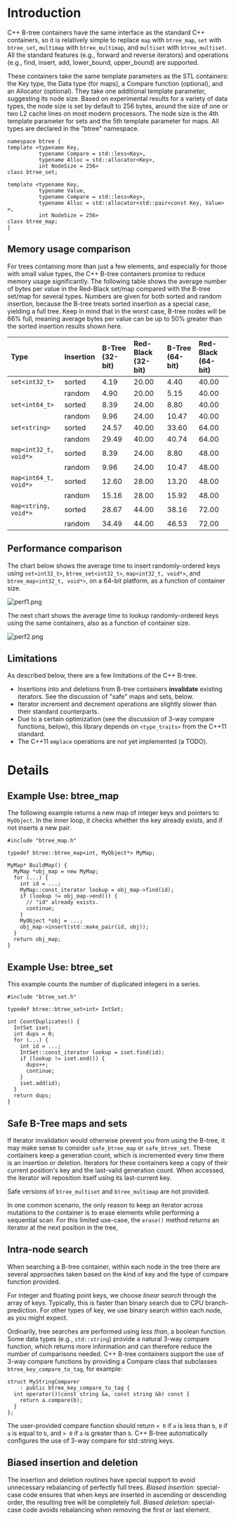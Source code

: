 # Introduction

C++ B-tree containers have the same interface as the standard C++ containers, so it is relatively simple to replace `map` with `btree_map`, `set` with `btree_set`, `multimap` with `btree_multimap`, and `multiset` with `btree_multiset`. All the standard features (e.g., forward and reverse iterators) and operations (e.g., find, insert, add, lower\_bound, upper\_bound) are supported.

These containers take the same template parameters as the STL containers: the Key type, the Data type (for maps), a Compare function (optional), and an Allocator (optional). They take one additional template parameter, suggesting its node size. Based on experimental results for a variety of data types, the node size is set by default to 256 bytes, around the size of one or two L2 cache lines on most modern processors.  The node size is the 4th template parameter for sets and the 5th template parameter for maps.  All types are declared in the "btree" namespace.

```
namespace btree {
template <typename Key,
          typename Compare = std::less<Key>,
          typename Alloc = std::allocator<Key>,
          int NodeSize = 256>
class btree_set;

template <typename Key, 
          typename Value,
          typename Compare = std::less<Key>,
          typename Alloc = std::allocator<std::pair<const Key, Value> >,
          int NodeSize = 256>
class btree_map;
}
```

## Memory usage comparison

For trees containing more than just a few elements, and especially for those with small value types, the C++ B-tree containers promise to reduce memory usage significantly.   The following table shows the average number of bytes per value in the Red-Black set/map compared with the B-tree set/map for several types.  Numbers are given for both sorted and random insertion, because the B-tree treats sorted insertion as a special case, yielding a full tree.  Keep in mind that in the worst case, B-tree nodes will be 66% full, meaning average bytes per value can be up to 50% greater than the sorted insertion results shown here.

| **Type**                | **Insertion** | **B-Tree (32-bit)** | **Red-Black (32-bit)** | **B-Tree (64-bit)** | **Red-Black (64-bit)** |
|:------------------------|:--------------|:--------------------|:-----------------------|:--------------------|:-----------------------|
| `set<int32_t>`          | sorted      |   4.19  |  20.00  |   4.40  |  40.00  |
|                       | random      |   4.90  |  20.00  |   5.15  |  40.00  |
| `set<int64_t>`          | sorted      |   8.39  |  24.00  |   8.80  |  40.00  |
|                       | random      |   9.96  |  24.00  |  10.47  |  40.00  |
| `set<string>`         | sorted      |  24.57  |  40.00  |  33.60  |  64.00  |
|                       | random      |  29.49  |  40.00  |  40.74  |  64.00  |
| `map<int32_t, void*>`   | sorted      |   8.39  |  24.00  |   8.80  |  48.00  |
|                       | random      |   9.96  |  24.00  |  10.47  |  48.00  |
| `map<int64_t, void*>`   | sorted      |  12.60  |  28.00  |  13.20  |  48.00  |
|                       | random      |  15.16  |  28.00  |  15.92  |  48.00  |
| `map<string, void*>`  | sorted      |  28.67  |  44.00  |  38.16  |  72.00  |
|                       | random      |  34.49  |  44.00  |  46.53  |  72.00  |

## Performance comparison

The chart below shows the average time to insert randomly-ordered keys using `set<int32_t>`, `btree_set<int32_t>`, `map<int32_t, void*>`, and `btree_map<int32_t, void*>`, on a 64-bit platform, as a function of container size.

![perf1.png](./perf1.png)

The next chart shows the average time to lookup randomly-ordered keys using the same containers, also as a function of container size.

![perf2.png](./perf2.png)

## Limitations

As described below, there are a few limitations of the C++ B-tree.
  * Insertions into and deletions from B-tree containers **invalidate** existing iterators. See the discussion of "safe" maps and sets, below.
  * Iterator increment and decrement operations are slightly slower than their standard counterparts.
  * Due to a certain optimization (see the discussion of 3-way compare functions, below), this library depends on `<type_traits>` from the C++11 standard.
  * The C++11 `emplace` operations are not yet implemented (a TODO).

# Details

## Example Use: btree_map

The following example returns a new map of integer keys and pointers to `MyObject`. In the inner loop, it checks whether the key already exists, and if not inserts a new pair.

```
#include "btree_map.h"

typedef btree::btree_map<int, MyObject*> MyMap;

MyMap* BuildMap() { 
  MyMap *obj_map = new MyMap;
  for (...) { 
    int id = ...; 
    MyMap::const_iterator lookup = obj_map->find(id); 
    if (lookup != obj_map->end()) { 
      // "id" already exists. 
      continue; 
    } 
    MyObject *obj = ...; 
    obj_map->insert(std::make_pair(id, obj)); 
  } 
  return obj_map; 
} 
```

## Example Use: btree_set

This example counts the number of duplicated integers in a series.

```
#include "btree_set.h"

typedef btree::btree_set<int> IntSet;

int CountDuplicates() { 
  IntSet iset; 
  int dups = 0; 
  for (...) { 
    int id = ...; 
    IntSet::const_iterator lookup = iset.find(id); 
    if (lookup != iset.end()) { 
      dups++; 
      continue; 
    } 
    iset.add(id); 
  } 
  return dups; 
} 
```

## Safe B-Tree maps and sets

If iterator invalidation would otherwise prevent you from using the B-tree, it may make sense to consider `safe_btree_map` or `safe_btree_set`. These containers keep a generation count, which is incremented every time there is an insertion or deletion. Iterators for these containers keep a copy of their current position's key and the last-valid generation count. When accessed, the iterator will reposition itself using its last-current key.

Safe versions of `btree_multiset` and `btree_multimap` are not provided.

In one common scenario, the only reason to keep an iterator across mutations to the container is to erase elements while performing a sequential scan.  For this limited use-case, the `erase()` method returns an iterator at the next position in the tree,

## Intra-node search

When searching a B-tree container, within each node in the tree there are several approaches taken based on the kind of key and the type of compare function provided.

For integer and floating point keys, we choose _linear search_ through the array of keys. Typically, this is faster than binary search due to CPU branch-prediction. For other types of key, we use binary search within each node, as you might expect.

Ordinarily, tree searches are performed using _less than_, a boolean function. Some data types (e.g., `std::string`) provide a natural 3-way compare function, which returns more information and can therefore reduce the number of comparisons needed. C++ B-tree containers support the use of 3-way compare functions by providing a Compare class that subclasses `btree_key_compare_to_tag`, for example:

```
struct MyStringComparer
    : public btree_key_compare_to_tag {
  int operator()(const string &a, const string &b) const {
    return a.compare(b);
  }
};
```

The user-provided compare function should return `< 0` if `a` is less than `b`, `0` if `a` is equal to `b`, and `> 0` if `a` is greater than `b`. C++ B-tree automatically configures the use of 3-way compare for std::string keys.

## Biased insertion and deletion

The insertion and deletion routines have special support to avoid unnecessary rebalancing of perfectly full trees. _Biased insertion_: special-case code ensures that when keys are inserted in ascending or descending order, the resulting tree will be completely full. _Biased deletion_: special-case code avoids rebalancing when removing the first or last element.
